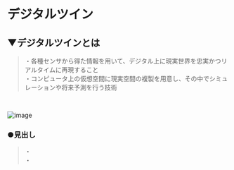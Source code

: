 # デジタルツイン

## ▼デジタルツインとは
>・各種センサから得た情報を用いて、デジタル上に現実世界を忠実かつリアルタイムに再現すること<br>
>・コンピュータ上の仮想空間に現実空間の複製を用意し、その中でシミュレーションや将来予測を行う技術<br>
<br>

![image](https://github.com/SHOKI-SATO/TIL/assets/81621944/a4a2d2e5-75ae-47d9-b100-d7c76c3875df)<br>

### ●見出し
>・<br>
>・<br>
<br>
